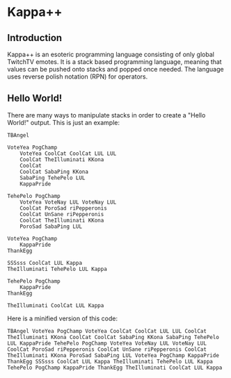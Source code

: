 # Kappa++
## Introduction
Kappa++ is an esoteric programming language consisting of only global TwitchTV emotes. It is a stack based programming language, meaning that values can be pushed onto stacks and popped once needed. The language uses reverse polish notation (RPN) for operators.

## Hello World!

There are many ways to manipulate stacks in order to create a "Hello World!" output. This is just an example:

```
TBAngel

VoteYea PogChamp
    VoteYea CoolCat CoolCat LUL LUL
    CoolCat TheIlluminati KKona
    CoolCat
    CoolCat SabaPing KKona
    SabaPing TehePelo LUL
    KappaPride

TehePelo PogChamp
    VoteYea VoteNay LUL VoteNay LUL
    CoolCat PoroSad riPepperonis
    CoolCat UnSane riPepperonis
    CoolCat TheIlluminati KKona
    PoroSad SabaPing LUL

VoteYea PogChamp
    KappaPride
ThankEgg

SSSsss CoolCat LUL Kappa
TheIlluminati TehePelo LUL Kappa

TehePelo PogChamp
    KappaPride
ThankEgg

TheIlluminati CoolCat LUL Kappa
```

Here is a minified version of this code:
```
TBAngel VoteYea PogChamp VoteYea CoolCat CoolCat LUL LUL CoolCat TheIlluminati KKona CoolCat CoolCat SabaPing KKona SabaPing TehePelo LUL KappaPride TehePelo PogChamp VoteYea VoteNay LUL VoteNay LUL CoolCat PoroSad riPepperonis CoolCat UnSane riPepperonis CoolCat TheIlluminati KKona PoroSad SabaPing LUL VoteYea PogChamp KappaPride ThankEgg SSSsss CoolCat LUL Kappa TheIlluminati TehePelo LUL Kappa TehePelo PogChamp KappaPride ThankEgg TheIlluminati CoolCat LUL Kappa 
```
